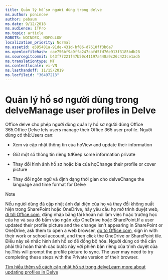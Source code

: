 ```yaml
---
title: Quản lý hồ sơ người dùng trong delve
ms.author: ponincev
author: pebaum
ms.date: 9/12/2018
ms.audience: ITPro
ms.topic: article
ROBOTS: NOINDEX, NOFOLLOW
localization_priority: Normal
ms.assetid: e595481a-91de-431d-bf86-d7610ff3b6a7
ms.openlocfilehash: cae756bf9a9ffa247cafd5fd76e913f3185bdb28
ms.sourcegitcommit: b43f77221f47b50c41197a448a9c26c423ce1ad5
ms.translationtype: MT
ms.contentlocale: vi-VN
ms.lasthandoff: 11/15/2019
ms.locfileid: "36497213"
---
```

# <a name="manage-user-profiles-in-delve"></a><span data-ttu-id="3ba13-102">Quản lý hồ sơ người dùng trong delve</span><span class="sxs-lookup"><span data-stu-id="3ba13-102">Manage user profiles in Delve</span></span>

<span data-ttu-id="3ba13-103">Office delve cho phép người dùng quản lý hồ sơ người dùng Office 365.</span><span class="sxs-lookup"><span data-stu-id="3ba13-103">Office Delve lets users manage their Office 365 user profile.</span></span> <span data-ttu-id="3ba13-104">Người dùng có thể:</span><span class="sxs-lookup"><span data-stu-id="3ba13-104">Users can:</span></span>
  
- <span data-ttu-id="3ba13-105">Xem và cập nhật thông tin của họ</span><span class="sxs-lookup"><span data-stu-id="3ba13-105">View and update their information</span></span>
    
- <span data-ttu-id="3ba13-106">Giữ một số thông tin riêng tư</span><span class="sxs-lookup"><span data-stu-id="3ba13-106">Keep some information private</span></span>
    
- <span data-ttu-id="3ba13-107">Thay đổi hình ảnh hồ sơ hoặc bìa của họ</span><span class="sxs-lookup"><span data-stu-id="3ba13-107">Change their profile or cover picture</span></span>
    
- <span data-ttu-id="3ba13-108">Thay đổi ngôn ngữ và định dạng thời gian cho delve</span><span class="sxs-lookup"><span data-stu-id="3ba13-108">Change the language and time format for Delve</span></span>
    
> [!NOTE]
> <span data-ttu-id="3ba13-109">Nếu người dùng đã cập nhật ảnh đại diện của họ và thay đổi không xuất hiện trong SharePoint hoặc OneDrive, hãy yêu cầu họ mở trình duyệt web, [đi tới Office.com](https://www.office.com), đăng nhập bằng tài khoản nơi làm việc hoặc trường học của họ và sau đó bấm vào ngăn xếp OneDrive hoặc SharePoint.</span><span class="sxs-lookup"><span data-stu-id="3ba13-109">If a user updated their profile picture and the change isn't appearing in SharePoint or OneDrive, ask them to open a web browser, [go to Office.com](https://www.office.com), sign in with their work or school account, and then click the OneDrive or SharePoint tile.</span></span> <span data-ttu-id="3ba13-110">Điều này sẽ nhắc hình ảnh hồ sơ để đồng bộ hóa. Người dùng có thể cần phải thử hoàn thành các bước này với phiên bản riêng của trình duyệt của họ.</span><span class="sxs-lookup"><span data-stu-id="3ba13-110">This will prompt the profile picture to sync. The user may need to try completing these steps with the Private version of their browser.</span></span> 
  
[<span data-ttu-id="3ba13-111">Tìm hiểu thêm về cách cập nhật hồ sơ trong delve</span><span class="sxs-lookup"><span data-stu-id="3ba13-111">Learn more about updating profiles in Delve</span></span>](https://go.microsoft.com/fwlink/?linkid=735070)
  

